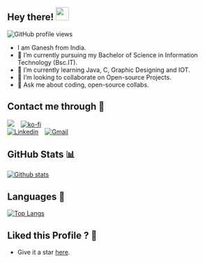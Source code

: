 
## Hey there! <img src="https://raw.githubusercontent.com/iampavangandhi/iampavangandhi/master/gifs/Hi.gif" width="30px">

![GitHub profile views](https://komarev.com/ghpvc/?username=alkaison&color=7957d5)

- I am Ganesh from India.
- 🔭 I’m currently pursuing my Bachelor of Science in Information Technology (Bsc.IT).
- 🌱 I’m currently learning Java, C, Graphic Designing and IOT.
- 👯 I’m looking to collaborate on Open-source Projects.
- 💬 Ask me about coding, open-source collabs.

## Contact me through 📨

<a href="https://discord.gg/dF4PHxbHpA"><img src='https://img.shields.io/discord/995692977320112178?color=7289DA&logo=discord&logoColor=white&style=for-the-badge'/></a>
&ensp;
[![ko-fi](https://ko-fi.com/img/githubbutton_sm.svg)](https://ko-fi.com/alkaison)
<br>
[![Linkedin](https://img.shields.io/badge/-Ganesh%20Mourya-blue?style=flat&logo=Linkedin&logoColor=white)](https://www.linkedin.com/in/ganeshmourya/)
&ensp;
[![Gmail](https://img.shields.io/badge/-505ganeshmourya@gmail.com-c14438?style=flat&logo=Gmail&logoColor=white)](mailto:505ganeshmourya@gmail.com)

## GitHub Stats 📊

[![Github stats](https://github-readme-stats.vercel.app/api?username=alkaison&custom_title=Ganesh's%20Scoreboard&show_icons=true)](https://github.com/alkaison/github-readme-stats)

## Languages 🔖

[![Top Langs](https://github-readme-stats.vercel.app/api/top-langs/?username=alkaison&layout=compact)](https://github.com/alkaison/github-readme-stats)

## Liked this Profile ? 🌟

- Give it a star [here](https://github.com/Alkaison/Alkaison).
